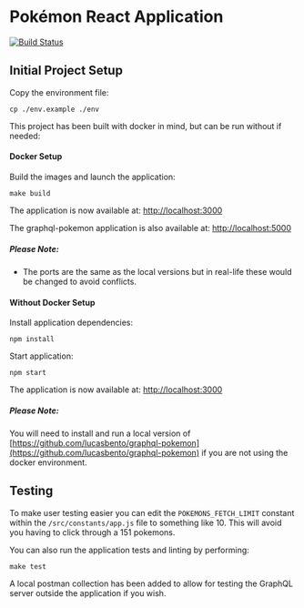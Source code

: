 # Pokémon React Application

[![Build Status](https://app.travis-ci.com/cameronsmith/Pokemon.svg?branch=main)](https://app.travis-ci.com/cameronsmith/Pokemon)


## Initial Project Setup

Copy the environment file:

```
cp ./env.example ./env
```

This project has been built with docker in mind, but can be run without if needed:


#### Docker Setup

Build the images and launch the application:
```
make build
```

The application is now available at: [http://localhost:3000](http://localhost:3000)

The graphql-pokemon application is also available at: [http://localhost:5000](http://localhost:5000)

##### Please Note:
- The ports are the same as the local versions but in real-life these would be changed to avoid conflicts.


#### Without Docker Setup

Install application dependencies:
```
npm install
```

Start application:
```
npm start
```

The application is now available at: [http://localhost:3000](http://localhost:3000)

##### Please Note:

You will need to install and run a local version of [https://github.com/lucasbento/graphql-pokemon](https://github.com/lucasbento/graphql-pokemon) 
if you are not using the docker environment.

## Testing

To make user testing easier you can edit the `POKEMONS_FETCH_LIMIT` constant within the `/src/constants/app.js` file to something like 10.
This will avoid you having to click through a 151 pokemons.

You can also run the application tests and linting by performing:

```
make test
```

A local postman collection has been added to allow for testing the GraphQL server outside the application if you wish.